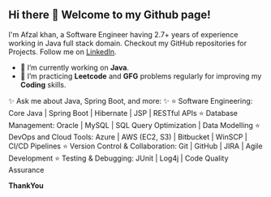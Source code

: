 ## Hi there 👋 Welcome to my Github page!

I'm Afzal khan, a Software Engineer having 2.7+ years of experience working in Java full stack domain.
Checkout my GitHub repositories for Projects.
Follow me on [LinkedIn](https://www.linkedin.com/in/afzalkhandev/).

- 🔭 I’m currently working on **Java**.
- 🌱 I’m practicing **Leetcode** and **GFG** problems regularly for improving my **Coding** skills.

✨ Ask me about Java, Spring Boot, and more: ✨
⭐ Software Engineering: Core Java | Spring Boot | Hibernate | JSP | RESTful APIs
⭐ Database Management: Oracle | MySQL | SQL Query Optimization | Data Modelling
⭐ DevOps and Cloud Tools: Azure | AWS (EC2, S3) | Bitbucket | WinSCP | CI/CD Pipelines
⭐ Version Control & Collaboration: Git | GitHub | JIRA | Agile Development
⭐ Testing & Debugging: JUnit | Log4j | Code Quality Assurance 


********************************ThankYou********************************
